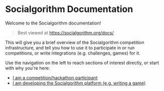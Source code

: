# Socialgorithm Documentation

Welcome to the Socialgorithm documentation! 

> Best viewed at https://socialgorithm.org/docs/

This will give you a brief overview of the Socialgorithm competition infrastructure, and tell you how to use it to participate in or run competitions, or write integrations (e.g. challenges, games) for it.

Use the navigation on the left to reach sections of interest directly, or start with why you're here:

* [I am a competition/hackathon participant](sections/participate/index.md)
* [I am developing the Socialgorithm platform (e.g. writing a game)](sections/develop/index.md)